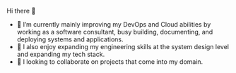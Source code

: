 Hi there 👋

- 🔭 I’m currently mainly improving my DevOps and Cloud abilities by working as a software consultant, busy building, documenting, and deploying systems and applications.
- 🌱 I also enjoy expanding my engineering skills at the system design level and expanding my tech stack.
- 👯 I looking to collaborate on projects that come into my domain.

